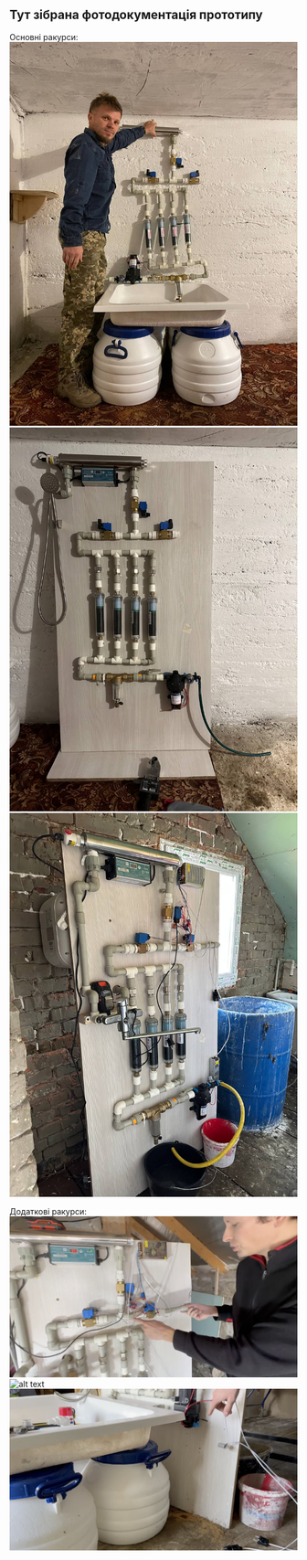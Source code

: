 ## Тут зібрана фотодокументація прототипу

Основні ракурси:
![alt text](https://github.com/Ostriv-platform/Showerloop_MOD/blob/main/UA/Photo/photo_2022-11-01%2023.08.15.jpeg?raw=true)
![alt text](https://github.com/Ostriv-platform/Showerloop_MOD/blob/main/UA/Photo/photo_2022-11-01%2023.04.27.jpeg?raw=true)
![alt text](https://github.com/Ostriv-platform/Showerloop_MOD/blob/main/UA/Photo/photo_2022-11-01%2023.04.33.jpeg?raw=true)

Додаткові ракурси:
![alt text](https://github.com/Ostriv-platform/Showerloop_MOD/blob/main/UA/Photo/Screen%20Shot%202022-11-01%20at%2023.13.01%20PM.png?raw=true)
![alt text](https://github.com/Ostriv-platform/Showerloop_MOD/blob/main/UA/Photo/Screen%20Shot%202022-11-01%20at%2023.12.47%20PM.png?raw=true)
![alt text](https://github.com/Ostriv-platform/Showerloop_MOD/blob/main/UA/Photo/Screen%20Shot%202022-11-01%20at%2023.16.34%20PM.png?raw=true)
